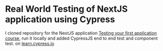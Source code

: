 # Real World Testing  of NextJS application using Cypress


I cloned repository for the NextJS application [Testing your first application course](https://learn.cypress.io/testing-your-first-application), run it locally and added CypressJS end to end test and component test.  on [learn.cypress.io](https://learn.cypress.io/)

